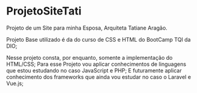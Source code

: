 # ProjetoSiteTati
Projeto de um Site para minha Esposa, Arquiteta Tatiane Aragão.

Projeto Base utilizado é da do curso de CSS e HTML do BootCamp TQI da DIO;

Nesse projeto consta, por enquanto, somente a implementação do HTML/CSS;
Para esse Projeto vou aplicar conhecimentos de linguagens que estou estudando no caso JavaScript e PHP;
E futuramente aplicar conhecimento dos frameworks que ainda vou estudar no caso o Laravel e Vue.js;
